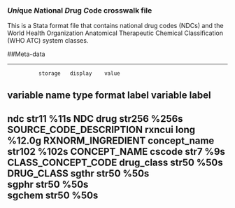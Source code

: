 ### *Uni*que *N*ational *D*rug *C*ode  crosswalk file

This is a Stata format file that contains national drug codes (NDCs) and the World Health Organization Anatomical Therapeutic Chemical Classification (WHO ATC) system classes.

##Meta-data  

-----------------------------------------------------------------------------------------------------------------
              storage   display    value
variable name   type    format     label      variable label
-----------------------------------------------------------------------------------------------------------------
ndc             str11   %11s                  NDC
drug            str256  %256s                 SOURCE_CODE_DESCRIPTION
rxncui          long    %12.0g                RXNORM_INGREDIENT
concept_name    str102  %102s                 CONCEPT_NAME
cscode          str7    %9s                   CLASS_CONCEPT_CODE
drug_class      str50   %50s                  DRUG_CLASS
sgthr           str50   %50s                  
sgphr           str50   %50s                  
sgchem          str50   %50s                  
-----------------------------------------------------------------------------------------------------------------
